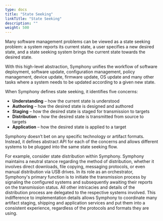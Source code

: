 ```yaml
---
type: docs
title: "State Seeking"
linkTitle: "State Seeking"
description: ""
weight: 500
---
```


Many software management problems can be viewed as a state seeking problem: a system reports its current state, a user specifies a new desired state, and a state seeking system brings the current state towards the desired state.

With this high-level abstraction, Symphony unifies the workflow of software deployment, software update, configuration management, policy management, device update, firmware update, OS update and many other tasks where a system needs to be updated according to a given new state.

When Symphony defines state seeking, it identifies five concerns:

* **Understanding** – how the current state is understood
* **Authoring** – how the desired state is designed and authored
* **Staging** – how the desired state is staged for transmission to targets
* **Distribution** – how the desired state is transmitted from source to targets
* **Application** – how the desired state is applied to a target

Symphony doesn’t bet on any specific technology or artifact formats. Instead, it defines abstract API for each of the concerns and allows different systems to be plugged into the same state seeking flow.

For example, consider state distribution within Symphony. Symphony maintains a neutral stance regarding the method of distribution, whether it involves direct downloads, file copying, messaging protocols, or even manual distribution via USB drives. In its role as an orchestrator, Symphony's primary function is to initiate the transmission process by signaling the configured systems and subsequently awaiting their reports on the transmission status. All other intricacies and details of the distribution process are delegated to the respective systems involved. This indifference to implementation details allows Symphony to coordinate many artifact staging, shipping and application services and put them into a consistent experience, regardless of the protocols and formats they are using.